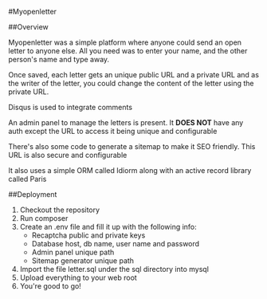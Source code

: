 #Myopenletter

##Overview

Myopenletter was a simple platform where anyone could send an open letter to anyone else. All you need was to enter your name, and the other person's name and type away.

Once saved, each letter gets an unique public URL and a private URL and as the writer of the letter, you could change the content of the letter using the private URL.

Disqus is used to integrate comments

An admin panel to manage the letters is present. It **DOES NOT** have any auth except the URL to access it being unique and configurable
 
There's also some code to generate a sitemap to make it SEO friendly. This URL is also secure and configurable

It also uses a simple ORM called Idiorm along with an active record library called Paris

##Deployment

1. Checkout the repository
2. Run composer
3. Create an .env file and fill it up with the following info:
    * Recaptcha public and private keys
    * Database host, db name, user name and password
    * Admin panel unique path
    * Sitemap generator unique path
4. Import the file letter.sql under the sql directory into mysql
5. Upload everything to your web root
6. You're good to go!